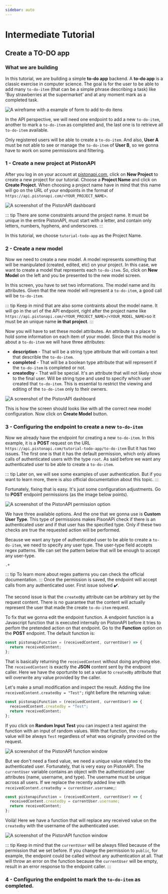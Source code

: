 ```yaml
---
sidebar: auto
---
```

# Intermediate Tutorial

## Create a TO-DO app

### What we are building

In this tutorial, we are building a simple **to-do app** backend. A **to-do app** is a classic exercise in computer science. The goal is for the user to be able to add many `to-do-item` (that can be a simple phrase describing a task) like 'Buy strawberries at the supermarket' and at any moment mark as a completed task.

![A wireframe with a example of form to add to-do itens](./to-do-images/wireframe.png)

In the API perspective, we will need one endpoint to add a new `to-do-item`, another to mark a `to-do-item` as completed and, the last one is to retrieve all `to-do-item` available.

Only registered users will be able to create a `to-do-item`. And also, **User A** must be not able to see or manage the `to-do-item` of **User B**, so we gonna have to work on some permissions and filtering.

### 1 - Create a new project at PistonAPI

After you log in on your account at [pistonapi.com](https://pistonapi.com), click on **New Project** to create a new project for our tutorial. Choose a **Project Name** and click on **Create Project**. When choosing a project name have in mind that this name will go on the URL of your endpoints in the format of `https://api.pistonapi.com/<YOUR_PROJECT_NAME>`.

![A screenshot of the PistonAPI dashboard](./to-do-images/dashboard-new-project.png)

::: tip
There are some constraints around the project name. It must be unique in the entire PistonAPI, must start with a letter, and contain only letters, numbers, hyphens, and underscores.
:::

In this tutorial, we choose `tutorial-todo-app` as the Project Name. 

### 2 - Create a new model

Now we need to create a new model. A model represents something that will be manipulated (created, edited, etc) on your project. In this case, we want to create a model that represents each `to-do-item`. So, click on **New Model** on the left and you be presented to the new model screen.

In this screen, you have to set two informations. The model name and its attributes. Given that the new model will represent a `to-do-item`, a good call will be `to-do-item`.

::: tip
Keep in mind that are also some contraints about the model name. It will go in the url of the API endpoint, right after the project name like `https://api.pistonapi.com/<YOUR_PROJECT_NAME>/<YOUR_MODEL_NAME>`so it must be an unique name **in that project**.
:::


Now you will have to set these model attributes. An attribute is a place to hold some information on each item of your model. Since that this model is about a `to-do-item` we will have three attributes: 
* **description** - That will be a string type attribute that will contain a text that describle the `to-do-item`.
* **completed** - That will be a boolean type attribute that will represent if the `to-do-item` is completed or not.
* **createdby** - That will be special. It's an attribute that will not likely show to the final user. Will be string type and used to specify which user created that `to-do-item`. This is essential to restrict the viewing and editing of the `to-do-item` only to their owners.


![A screenshot of the PistonAPI dashboard](./to-do-images/dashboard-new-model.png)

This is how the screen should looks like with all the correct new model configuration. Now click on **Create Model** button.

###  3 - Configuring the endpoint to create a new `to-do-item`

Now we already have the endpoint for creating a new `to-do-item`. In this example, it is a **POST** request on the URL `https://api.pistonapi.com/tutorial-todo-app/to-do-item`
But it has two issues. The first one is that it has the default permission, which only allows calls of authenticated users with the type `root`. As said before we want any authenticated user to be able to create a `to-do-item`.

::: tip
Later on, we will see some examples of user authentication. But if you want to learn more, there is also official documentation about this topic.
:::

Fortunately, fixing that is easy. It's just some configuration adjustments. Go to **POST** endpoint permissions (as the image below points).

![A screenshot of the PistonAPI permission option](./to-do-images/dashboard-permissions-option.png)

We have three available options. And the one that we gonna use is **Custom User Type**. This type of permissions makes PisonAPi check if there is an authenticated user and if that user has the specified type. Only if these two checks are true the requested action will be performed.

 Because we want any type of authenticated user to be able to create a `to-do-item`, we need to specify any user type. The user-type field accepts regex patterns. We can set the pattern below that will be enough to accept any user-type.
```regex
.+
```
 ::: tip
 To learn more about regex patterns you can check the official documentation.
 :::
Once the permission is saved, the endpoint will accept calls from any authenticated user. First issue solved ✔️.

The second issue is that the `createdBy` attribute can be arbitrary set by the request content. There is no guarantee that the content will actually represent the user that made the create `to-do-item` request.

To fix that we gonna edit the endpoint function. A endpoint function is a Javascript function that is executed internally on PistonAPI before it tries to perfom the pretended action on that endpoint. Go to the **Function** option on the **POST** endpoint. The default function is:

```javascript
const pistonapiFunction = (receivedContent, currentUser) => {
  return receivedContent;
};
```

That is basically returning the `receivedContent` without doing anything else. The `receivedContent` is exactly the **JSON** content sent by the endpoint caller. Here we have the oportunite to set a value to `createdBy` attribute that will overwrite any value provided by the caller.

Let's make a small modification and inspect the result. Adding the line `receivedContent.createdby = "Test";` right before the returning value:

```javascript
const pistonapiFunction = (receivedContent, currentUser) => {
  receivedContent.createdby = "Test";
  return receivedContent;
};
```

If you click on **Random Input Test** you can inspect a test against the function with an input of random values. With that function, the `createdby` value will be always `Test` regardless of what was originally provided on the request. 

![A screenshot of the PistonAPI function window](./to-do-images/edit-function.png)

But we don't need a fixed value, we need a unique value related to the authenticated user. Fortunately, that is very easy on PistonAPI. The `currentUser` variable contains an object with the authenticated user attributes (name, username, and type). The username must be unique across all users. If we replace the recently added line with `receivedContent.createdby = currentUser.username;`:

```javascript
const pistonapiFunction = (receivedContent, currentUser) => {
  receivedContent.createdby = currentUser.username;
  return receivedContent;
};
```

Voilà! Here we have a function that will replace any received value on the `createdby` with the username of the authenticated user.

![A screenshot of the PistonAPI function window](./to-do-images/edit-function-w-username.png)

::: tip
Keep in mind that the `currentUser` will be always filled because of the permission that we set before. If you change the permission to `public`, for example, the endpoint could be called without any authentication at all. That will throw an error on the function because the `currentUser` will be empty, result in an error response to the endpoint caller.
:::


###  4 - Configuring the endpoint to mark the `to-do-item` as completed.